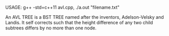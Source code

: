 USAGE: g++ -std=c++11 avl.cpp, ./a.out "filename.txt"

An AVL TREE is a BST TREE named after the inventors, Adelson-Velsky and Landis. It self corrects such that the height difference of any two child subtrees differs by no more than one node.
